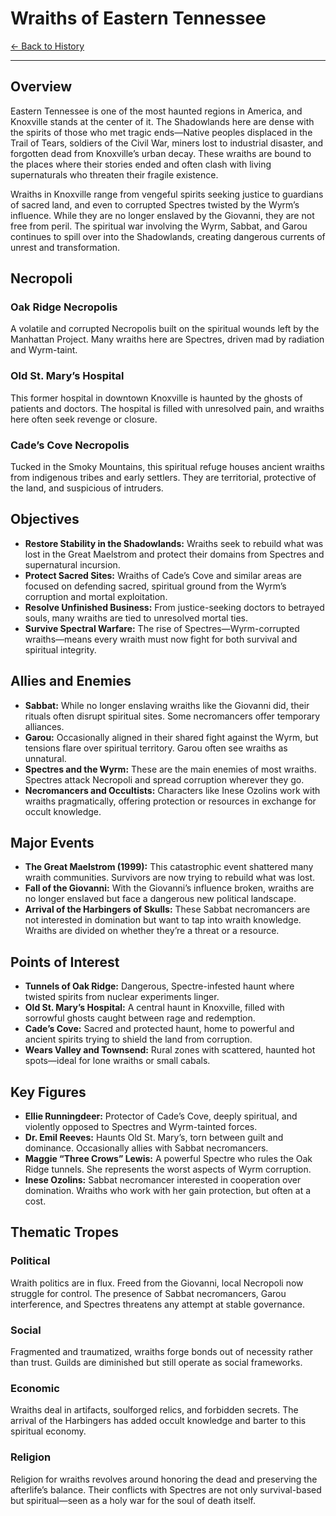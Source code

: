 # Wraiths of Eastern Tennessee

[← Back to History](../README.md)  

-----
## Overview

Eastern Tennessee is one of the most haunted regions in America, and Knoxville stands at the center of it. The Shadowlands here are dense with the spirits of those who met tragic ends—Native peoples displaced in the Trail of Tears, soldiers of the Civil War, miners lost to industrial disaster, and forgotten dead from Knoxville’s urban decay. These wraiths are bound to the places where their stories ended and often clash with living supernaturals who threaten their fragile existence.

Wraiths in Knoxville range from vengeful spirits seeking justice to guardians of sacred land, and even to corrupted Spectres twisted by the Wyrm’s influence. While they are no longer enslaved by the Giovanni, they are not free from peril. The spiritual war involving the Wyrm, Sabbat, and Garou continues to spill over into the Shadowlands, creating dangerous currents of unrest and transformation.

## Necropoli

### Oak Ridge Necropolis
A volatile and corrupted Necropolis built on the spiritual wounds left by the Manhattan Project. Many wraiths here are Spectres, driven mad by radiation and Wyrm-taint.

### Old St. Mary’s Hospital
This former hospital in downtown Knoxville is haunted by the ghosts of patients and doctors. The hospital is filled with unresolved pain, and wraiths here often seek revenge or closure.

### Cade’s Cove Necropolis
Tucked in the Smoky Mountains, this spiritual refuge houses ancient wraiths from indigenous tribes and early settlers. They are territorial, protective of the land, and suspicious of intruders.

## Objectives

- **Restore Stability in the Shadowlands:** Wraiths seek to rebuild what was lost in the Great Maelstrom and protect their domains from Spectres and supernatural incursion.
- **Protect Sacred Sites:** Wraiths of Cade’s Cove and similar areas are focused on defending sacred, spiritual ground from the Wyrm’s corruption and mortal exploitation.
- **Resolve Unfinished Business:** From justice-seeking doctors to betrayed souls, many wraiths are tied to unresolved mortal ties.
- **Survive Spectral Warfare:** The rise of Spectres—Wyrm-corrupted wraiths—means every wraith must now fight for both survival and spiritual integrity.

## Allies and Enemies

- **Sabbat:** While no longer enslaving wraiths like the Giovanni did, their rituals often disrupt spiritual sites. Some necromancers offer temporary alliances.
- **Garou:** Occasionally aligned in their shared fight against the Wyrm, but tensions flare over spiritual territory. Garou often see wraiths as unnatural.
- **Spectres and the Wyrm:** These are the main enemies of most wraiths. Spectres attack Necropoli and spread corruption wherever they go.
- **Necromancers and Occultists:** Characters like Inese Ozolins work with wraiths pragmatically, offering protection or resources in exchange for occult knowledge.

## Major Events

- **The Great Maelstrom (1999):** This catastrophic event shattered many wraith communities. Survivors are now trying to rebuild what was lost.
- **Fall of the Giovanni:** With the Giovanni’s influence broken, wraiths are no longer enslaved but face a dangerous new political landscape.
- **Arrival of the Harbingers of Skulls:** These Sabbat necromancers are not interested in domination but want to tap into wraith knowledge. Wraiths are divided on whether they’re a threat or a resource.

## Points of Interest

- **Tunnels of Oak Ridge:** Dangerous, Spectre-infested haunt where twisted spirits from nuclear experiments linger.
- **Old St. Mary’s Hospital:** A central haunt in Knoxville, filled with sorrowful ghosts caught between rage and redemption.
- **Cade’s Cove:** Sacred and protected haunt, home to powerful and ancient spirits trying to shield the land from corruption.
- **Wears Valley and Townsend:** Rural zones with scattered, haunted hot spots—ideal for lone wraiths or small cabals.

## Key Figures

- **Ellie Runningdeer:** Protector of Cade’s Cove, deeply spiritual, and violently opposed to Spectres and Wyrm-tainted forces.
- **Dr. Emil Reeves:** Haunts Old St. Mary’s, torn between guilt and dominance. Occasionally allies with Sabbat necromancers.
- **Maggie “Three Crows” Lewis:** A powerful Spectre who rules the Oak Ridge tunnels. She represents the worst aspects of Wyrm corruption.
- **Inese Ozolins:** Sabbat necromancer interested in cooperation over domination. Wraiths who work with her gain protection, but often at a cost.

## Thematic Tropes

### Political
Wraith politics are in flux. Freed from the Giovanni, local Necropoli now struggle for control. The presence of Sabbat necromancers, Garou interference, and Spectres threatens any attempt at stable governance.

### Social
Fragmented and traumatized, wraiths forge bonds out of necessity rather than trust. Guilds are diminished but still operate as social frameworks.

### Economic
Wraiths deal in artifacts, soulforged relics, and forbidden secrets. The arrival of the Harbingers has added occult knowledge and barter to this spiritual economy.

### Religion
Religion for wraiths revolves around honoring the dead and preserving the afterlife’s balance. Their conflicts with Spectres are not only survival-based but spiritual—seen as a holy war for the soul of death itself.

